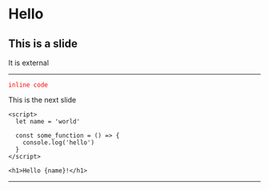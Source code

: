 # Hello

## This is a slide

It is external

---

<code style="color: red;">inline code</code>

This is the next slide

```svelte [|2|4-6|]
<script>
  let name = 'world'

  const some_function = () => {
    console.log('hello')
  }
</script>

<h1>Hello {name}!</h1>
```

---
